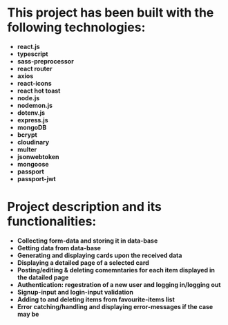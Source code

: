 # This project has been built with the following technologies:

- **react.js**
- **typescript**
- **sass-preprocessor**
- **react router**
- **axios**
- **react-icons**
- **react hot toast**
- **node.js**
- **nodemon.js**
- **dotenv.js**
- **express.js**
- **mongoDB**
- **bcrypt**
- **cloudinary**
- **multer**
- **jsonwebtoken**
- **mongoose**
- **passport**
- **passport-jwt**

# Project description and its functionalities:

- **Collecting form-data and storing it in data-base**
- **Getting data from data-base**
- **Generating and displaying cards upon the received data**
- **Displaying a detailed page of a selected card**
- **Posting/editing & deleting comemntaries for each item displayed in the datailed page**
- **Authentication: regestration of a new user and logging in/logging out**
- **Signup-input and login-input validation**
- **Adding to and deleting items from favourite-items list**
- **Error catching/handling and displaying error-messages if the case may be**
